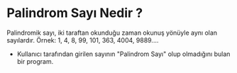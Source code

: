# Palindrom Sayı Nedir ?
Palindromik sayı, iki taraftan okunduğu zaman okunuş yönüyle aynı olan sayılardır.
Örnek: 1, 4, 8, 99, 101, 363, 4004, 9889....

- Kullanıcı tarafından girilen sayının "Palindrom Sayı" olup olmadığını bulan bir program.
